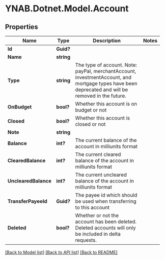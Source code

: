 # YNAB.Dotnet.Model.Account
## Properties

Name | Type | Description | Notes
------------ | ------------- | ------------- | -------------
**Id** | **Guid?** |  | 
**Name** | **string** |  | 
**Type** | **string** | The type of account. Note: payPal, merchantAccount, investmentAccount, and mortgage types have been deprecated and will be removed in the future. | 
**OnBudget** | **bool?** | Whether this account is on budget or not | 
**Closed** | **bool?** | Whether this account is closed or not | 
**Note** | **string** |  | 
**Balance** | **int?** | The current balance of the account in milliunits format | 
**ClearedBalance** | **int?** | The current cleared balance of the account in milliunits format | 
**UnclearedBalance** | **int?** | The current uncleared balance of the account in milliunits format | 
**TransferPayeeId** | **Guid?** | The payee id which should be used when transferring to this account | 
**Deleted** | **bool?** | Whether or not the account has been deleted.  Deleted accounts will only be included in delta requests. | 

[[Back to Model list]](../README.md#documentation-for-models) [[Back to API list]](../README.md#documentation-for-api-endpoints) [[Back to README]](../README.md)


